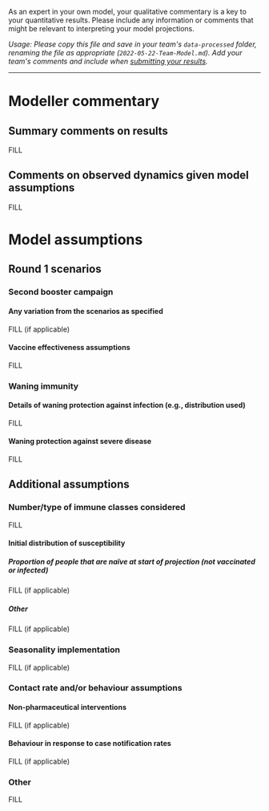 As an expert in your own model, your qualitative commentary is a key to your quantitative results. Please include any information or comments that might be relevant to interpreting your model projections. 

_Usage: Please copy this file and save in your team's `data-processed` folder, renaming the file as appropriate (`2022-05-22-Team-Model.md`). Add your team's comments and include when [submitting your results](https://github.com/covid19-forecast-hub-europe/covid19-scenario-hub-europe/wiki/Submission-via-GitHub)._

---

# Modeller commentary

## Summary comments on results

FILL

## Comments on observed dynamics given model assumptions

FILL

# Model assumptions

## Round 1 scenarios

### Second booster campaign

#### Any variation from the scenarios as specified

FILL (if applicable)

#### Vaccine effectiveness assumptions

FILL

### Waning immunity 

#### Details of waning protection against infection (e.g., distribution used)

FILL

#### Waning protection against severe disease

FILL

## Additional assumptions

### Number/type of immune classes considered

FILL

#### Initial distribution of susceptibility 

##### Proportion of people that are naïve at start of projection (not vaccinated or infected)

FILL (if applicable)

##### Other

FILL (if applicable)

### Seasonality implementation

FILL (if applicable)

### Contact rate and/or behaviour assumptions

#### Non-pharmaceutical interventions

FILL (if applicable)

#### Behaviour in response to case notification rates

FILL (if applicable)

### Other

FILL 
